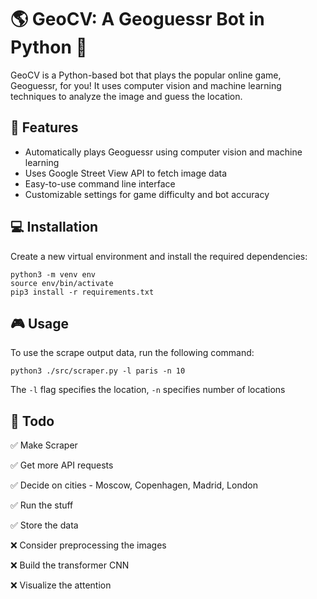 # 🌎 GeoCV: A Geoguessr Bot in Python 🤖
GeoCV is a Python-based bot that plays the popular online game, Geoguessr, for you! It uses computer vision and machine learning techniques to analyze the image and guess the location.

## 🚀 Features
- Automatically plays Geoguessr using computer vision and machine learning
- Uses Google Street View API to fetch image data
- Easy-to-use command line interface
- Customizable settings for game difficulty and bot accuracy

## 💻 Installation
Create a new virtual environment and install the required dependencies:
```
python3 -m venv env
source env/bin/activate
pip3 install -r requirements.txt
```

## 🎮 Usage
To use the scrape output data, run the following command:

```
python3 ./src/scraper.py -l paris -n 10
```
The `-l` flag specifies the location, `-n` specifies number of locations

## 📝 Todo
✅ Make Scraper

✅ Get more API requests

✅ Decide on cities - Moscow, Copenhagen, Madrid, London

✅ Run the stuff

✅ Store the data

❌ Consider preprocessing the images

❌ Build the transformer CNN

❌ Visualize the attention
